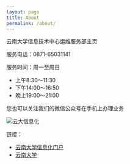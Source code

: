 ```yaml
---
layout: page
title: About
permalink: /about/
---
```


<p>云南大学信息技术中心运维服务部主页</p>

服务电话：0871-65031141

服务时间：周一至周日

- 上午8:30～11:30
- 下午14:00～16:50
- 晚上19:00～21:00

您也可以关注我们的微信公众号在手机上办理业务

![云大信息化](https://oms.thiswind.org/QRCODE.jpg)

链接：
- [云南大学信息化门户](http://www.itc.ynu.edu.cn/html/)
- [云南大学](http://www.ynu.edu.cn)